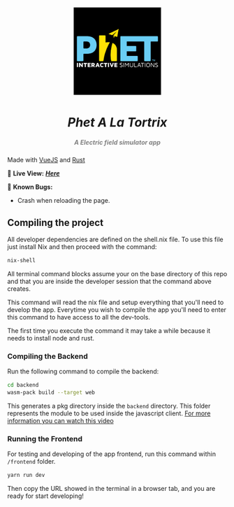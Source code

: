 <h1 align="center">
    <img src="./phetLogo.png" width="200px">
    <h1 align="center" style="font-style:italic;">Phet A La Tortrix</h1>
    <h5 align="center">
    <i style="color:grey;"> A Electric field simulator app</i>
    </h5>

</h1>

Made with [VueJS](https://vuejs.org/) and [Rust](https://www.rust-lang.org/)

🔴 **Live View:** [***Here***](https://danielrasho.github.io/PhetALaTortrix/)

🔴 **Known Bugs:** 
- Crash when reloading the page.

## Compiling the project

All developer dependencies are defined on the shell.nix file. To use this file just install Nix and then proceed with the command:

```bash
nix-shell
```

All terminal command blocks assume your on the base directory of this repo and that you are inside the developer session that the command above creates.

This command will read the nix file and setup everything that you'll need to develop the app. Everytime you wish to compile the app you'll need to enter this command to have access to all the dev-tools.

The first time you execute the command it may take a while because it needs to install node and rust.

### Compiling the Backend

Run the following command to compile the backend:

```bash
cd backend
wasm-pack build --target web
```

This generates a pkg directory inside the `backend` directory. This folder represents the module to be used inside the javascript client. [For more information you can watch this video](https://www.youtube.com/watch?v=nW71Mlbmxt8)

### Running the Frontend

For testing and developing of the app frontend, run this command within `/frontend` folder.

```bash
yarn run dev
```

Then copy the URL showed in the terminal in a browser tab, and you are ready for start developing!
